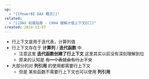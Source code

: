 ```yaml
---
up:
  - "[[PowerBI DAX 概念]]"
related:
  - "[[DAX 权威指南 - CH04 理解计值上下文EC]]"
created: 2024-12-07
---
```

- 行上下文是用于迭代表，计算列值
- 行上下文存在于 **计算列** / **迭代函数** 中
	- 注意这里 **迭代函数创建了行上下文** 这里其实以前没有深刻理解到位
	- 原来的认知是 ~~有一个表就会有行上下文~~
- 大部分的对 **列引用** 的使用都需要行上下文
	- 但是 某些函数不需要行上下文也可以使用 **列引用**